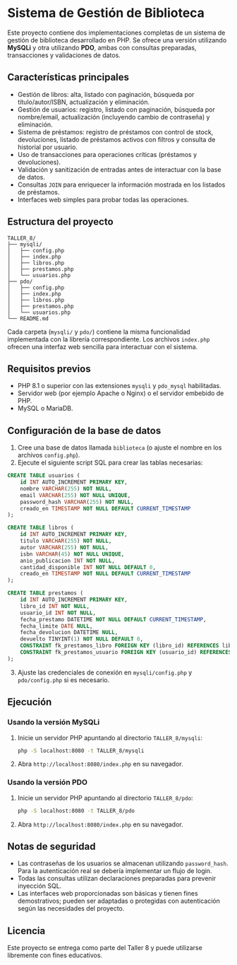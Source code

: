 # Sistema de Gestión de Biblioteca

Este proyecto contiene dos implementaciones completas de un sistema de gestión de biblioteca desarrollado en PHP. Se ofrece una versión utilizando **MySQLi** y otra utilizando **PDO**, ambas con consultas preparadas, transacciones y validaciones de datos.

## Características principales

- Gestión de libros: alta, listado con paginación, búsqueda por título/autor/ISBN, actualización y eliminación.
- Gestión de usuarios: registro, listado con paginación, búsqueda por nombre/email, actualización (incluyendo cambio de contraseña) y eliminación.
- Sistema de préstamos: registro de préstamos con control de stock, devoluciones, listado de préstamos activos con filtros y consulta de historial por usuario.
- Uso de transacciones para operaciones críticas (préstamos y devoluciones).
- Validación y sanitización de entradas antes de interactuar con la base de datos.
- Consultas `JOIN` para enriquecer la información mostrada en los listados de préstamos.
- Interfaces web simples para probar todas las operaciones.

## Estructura del proyecto

```
TALLER_8/
├── mysqli/
│   ├── config.php
│   ├── index.php
│   ├── libros.php
│   ├── prestamos.php
│   └── usuarios.php
├── pdo/
│   ├── config.php
│   ├── index.php
│   ├── libros.php
│   ├── prestamos.php
│   └── usuarios.php
└── README.md
```

Cada carpeta (`mysqli/` y `pdo/`) contiene la misma funcionalidad implementada con la librería correspondiente. Los archivos `index.php` ofrecen una interfaz web sencilla para interactuar con el sistema.

## Requisitos previos

- PHP 8.1 o superior con las extensiones `mysqli` y `pdo_mysql` habilitadas.
- Servidor web (por ejemplo Apache o Nginx) o el servidor embebido de PHP.
- MySQL o MariaDB.

## Configuración de la base de datos

1. Cree una base de datos llamada `biblioteca` (o ajuste el nombre en los archivos `config.php`).
2. Ejecute el siguiente script SQL para crear las tablas necesarias:

```sql
CREATE TABLE usuarios (
    id INT AUTO_INCREMENT PRIMARY KEY,
    nombre VARCHAR(255) NOT NULL,
    email VARCHAR(255) NOT NULL UNIQUE,
    password_hash VARCHAR(255) NOT NULL,
    creado_en TIMESTAMP NOT NULL DEFAULT CURRENT_TIMESTAMP
);

CREATE TABLE libros (
    id INT AUTO_INCREMENT PRIMARY KEY,
    titulo VARCHAR(255) NOT NULL,
    autor VARCHAR(255) NOT NULL,
    isbn VARCHAR(45) NOT NULL UNIQUE,
    anio_publicacion INT NOT NULL,
    cantidad_disponible INT NOT NULL DEFAULT 0,
    creado_en TIMESTAMP NOT NULL DEFAULT CURRENT_TIMESTAMP
);

CREATE TABLE prestamos (
    id INT AUTO_INCREMENT PRIMARY KEY,
    libro_id INT NOT NULL,
    usuario_id INT NOT NULL,
    fecha_prestamo DATETIME NOT NULL DEFAULT CURRENT_TIMESTAMP,
    fecha_limite DATE NULL,
    fecha_devolucion DATETIME NULL,
    devuelto TINYINT(1) NOT NULL DEFAULT 0,
    CONSTRAINT fk_prestamos_libro FOREIGN KEY (libro_id) REFERENCES libros (id) ON DELETE CASCADE,
    CONSTRAINT fk_prestamos_usuario FOREIGN KEY (usuario_id) REFERENCES usuarios (id) ON DELETE CASCADE
);
```

3. Ajuste las credenciales de conexión en `mysqli/config.php` y `pdo/config.php` si es necesario.

## Ejecución

### Usando la versión MySQLi

1. Inicie un servidor PHP apuntando al directorio `TALLER_8/mysqli`:
   ```bash
   php -S localhost:8080 -t TALLER_8/mysqli
   ```
2. Abra `http://localhost:8080/index.php` en su navegador.

### Usando la versión PDO

1. Inicie un servidor PHP apuntando al directorio `TALLER_8/pdo`:
   ```bash
   php -S localhost:8080 -t TALLER_8/pdo
   ```
2. Abra `http://localhost:8080/index.php` en su navegador.

## Notas de seguridad

- Las contraseñas de los usuarios se almacenan utilizando `password_hash`. Para la autenticación real se debería implementar un flujo de login.
- Todas las consultas utilizan declaraciones preparadas para prevenir inyección SQL.
- Las interfaces web proporcionadas son básicas y tienen fines demostrativos; pueden ser adaptadas o protegidas con autenticación según las necesidades del proyecto.

## Licencia

Este proyecto se entrega como parte del Taller 8 y puede utilizarse libremente con fines educativos.